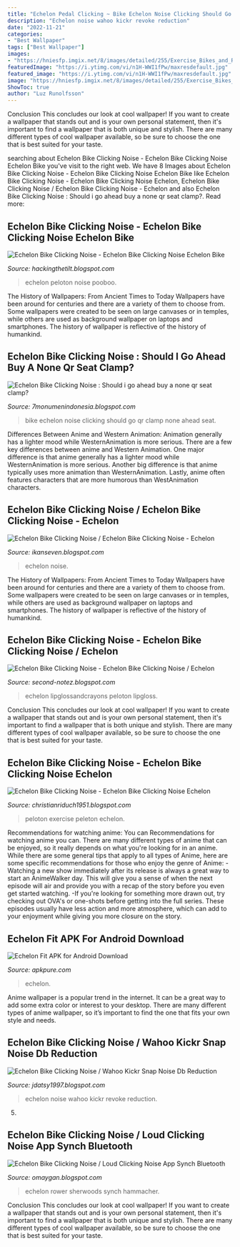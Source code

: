 ```yaml
---
title: "Echelon Pedal Clicking ~ Bike Echelon Noise Clicking Should Go Qr Clamp None Ahead Seat"
description: "Echelon noise wahoo kickr revoke reduction"
date: "2022-11-21"
categories:
- "Best Wallpaper"
tags: ["Best Wallpaper"]
images:
- "https://hniesfp.imgix.net/8/images/detailed/255/Exercise_Bikes_and_Rowers_Echelon_ECHROWER_3.jpg?fit=fill&amp;bg=0FFF&amp;w=1500&amp;h=1000&amp;auto=format,compress"
featuredImage: "https://i.ytimg.com/vi/n1H-WWI1fPw/maxresdefault.jpg"
featured_image: "https://i.ytimg.com/vi/n1H-WWI1fPw/maxresdefault.jpg"
image: "https://hniesfp.imgix.net/8/images/detailed/255/Exercise_Bikes_and_Rowers_Echelon_ECHROWER_3.jpg?fit=fill&amp;bg=0FFF&amp;w=1500&amp;h=1000&amp;auto=format,compress"
ShowToc: true
author: "Luz Runolfsson"
---
```



Conclusion
This concludes our look at cool wallpaper! If you want to create a wallpaper that stands out and is your own personal statement, then it's important to find a wallpaper that is both unique and stylish. There are many different types of cool wallpaper available, so be sure to choose the one that is best suited for your taste.

	

		
searching about Echelon Bike Clicking Noise - Echelon Bike Clicking Noise Echelon Bike you've visit to the right web. We have 8 Images about Echelon Bike Clicking Noise - Echelon Bike Clicking Noise Echelon Bike like Echelon Bike Clicking Noise - Echelon Bike Clicking Noise Echelon, Echelon Bike Clicking Noise / Echelon Bike Clicking Noise - Echelon and also Echelon Bike Clicking Noise : Should i go ahead buy a none qr seat clamp?. Read more:
		
    
## Echelon Bike Clicking Noise - Echelon Bike Clicking Noise Echelon Bike

<img loading=lazy src="https://i.ytimg.com/vi/mGli1yXVC7c/mqdefault.jpg" onerror="this.onerror=null;this.src='https://tse2.mm.bing.net/th?id=OIP.Zfy5n_nE7xP-iB25j1A_NwAAAA&amp;pid=15.1';" alt="Echelon Bike Clicking Noise - Echelon Bike Clicking Noise Echelon Bike">

_Source: hackingthetilt.blogspot.com_

>echelon peloton noise pooboo. 

	

The History of Wallpapers: From Ancient Times to Today
Wallpapers have been around for centuries and there are a variety of them to choose from. Some wallpapers were created to be seen on large canvases or in temples, while others are used as background wallpaper on laptops and smartphones. The history of wallpaper is reflective of the history of humankind.

    
## Echelon Bike Clicking Noise : Should I Go Ahead Buy A None Qr Seat Clamp?

<img loading=lazy src="https://pbs.twimg.com/media/EvjmCRZWQAAhBdI.jpg" onerror="this.onerror=null;this.src='https://tse2.mm.bing.net/th?id=OIP.YJuilQTUh86pCYcl5EluIwHaFj&amp;pid=15.1';" alt="Echelon Bike Clicking Noise : Should i go ahead buy a none qr seat clamp?">

_Source: 7monumenindonesia.blogspot.com_

>bike echelon noise clicking should go qr clamp none ahead seat. 

	

Differences Between Anime and Western Animation: Animation generally has a lighter mood while WesternAnimation is more serious.
There are a few key differences between anime and Western Animation. One major difference is that anime generally has a lighter mood while WesternAnimation is more serious. Another big difference is that anime typically uses more animation than WesternAnimation. Lastly, anime often features characters that are more humorous than WestAnimation characters.

    
## Echelon Bike Clicking Noise / Echelon Bike Clicking Noise - Echelon

<img loading=lazy src="https://i.ytimg.com/vi/n1H-WWI1fPw/maxresdefault.jpg" onerror="this.onerror=null;this.src='https://tse4.mm.bing.net/th?id=OIP.9iMLfY8nDHoeoC5qjEzAfwHaEK&amp;pid=15.1';" alt="Echelon Bike Clicking Noise / Echelon Bike Clicking Noise - Echelon">

_Source: ikanseven.blogspot.com_

>echelon noise. 

	

The History of Wallpapers: From Ancient Times to Today
Wallpapers have been around for centuries and there are a variety of them to choose from. Some wallpapers were created to be seen on large canvases or in temples, while others are used as background wallpaper on laptops and smartphones. The history of wallpaper is reflective of the history of humankind.

    
## Echelon Bike Clicking Noise - Echelon Bike Clicking Noise / Echelon

<img loading=lazy src="https://lipglossandcrayons.com/wp-content/uploads/2020/06/echelon-bike-review-7.jpg" onerror="this.onerror=null;this.src='https://tse2.mm.bing.net/th?id=OIP.spdEcKyggLINzG4k1EVhGQHaE8&amp;pid=15.1';" alt="Echelon Bike Clicking Noise - Echelon Bike Clicking Noise / Echelon">

_Source: second-notez.blogspot.com_

>echelon lipglossandcrayons peloton lipgloss. 

	

Conclusion
This concludes our look at cool wallpaper! If you want to create a wallpaper that stands out and is your own personal statement, then it's important to find a wallpaper that is both unique and stylish. There are many different types of cool wallpaper available, so be sure to choose the one that is best suited for your taste.

    
## Echelon Bike Clicking Noise - Echelon Bike Clicking Noise Echelon

<img loading=lazy src="https://blueprint-api-production.s3.amazonaws.com/uploads/card/image/1617973/05251b39-b273-45ae-8ac4-9069e4b09f8f.png" onerror="this.onerror=null;this.src='https://tse3.mm.bing.net/th?id=OIP.hBaZG6bdwha0eCtBC8Iw_QHaEK&amp;pid=15.1';" alt="Echelon Bike Clicking Noise - Echelon Bike Clicking Noise Echelon">

_Source: christianriduch1951.blogspot.com_

>peloton exercise peleton echelon. 

	

Recommendations for watching anime: You can
Recommendations for watching anime you can. There are many different types of anime that can be enjoyed, so it really depends on what you're looking for in an anime. While there are some general tips that apply to all types of Anime, here are some specific recommendations for those who enjoy the genre of Anime: 
-Watching a new show immediately after its release is always a great way to start an AnimeWalker day. This will give you a sense of when the next episode will air and provide you with a recap of the story before you even get started watching. 
-If you're looking for something more drawn out, try checking out OVA's or one-shots before getting into the full series. These episodes usually have less action and more atmosphere, which can add to your enjoyment while giving you more closure on the story.

    
## Echelon Fit APK For Android Download

<img loading=lazy src="https://image.winudf.com/v2/image1/Y29tLnZpYXRlay5maXRuYXRpb24uZWNoZWxvbl9hbmRyb2lkX3NjcmVlbl84XzE1NTQ0NjUzNjhfMDM5/screen-3.jpg?fakeurl=1&amp;type=.jpg" onerror="this.onerror=null;this.src='https://tse1.mm.bing.net/th?id=OIP.-oguD96mEWy-v0LngyQkiAHaL2&amp;pid=15.1';" alt="Echelon Fit APK for Android Download">

_Source: apkpure.com_

>echelon. 

	

Anime wallpaper is a popular trend in the internet. It can be a great way to add some extra color or interest to your desktop. There are many different types of anime wallpaper, so it’s important to find the one that fits your own style and needs.

    
## Echelon Bike Clicking Noise / Wahoo Kickr Snap Noise Db Reduction

<img loading=lazy src="https://i1.wp.com/www.texbiker.net/blog/wp-content/uploads/2017/07/7-12-2017-Strava-Ride-Summary.jpg?resize=648%2C872" onerror="this.onerror=null;this.src='https://tse3.mm.bing.net/th?id=OIP.RwI_f-C-mGrbLLV6Hb_7MQHaJ9&amp;pid=15.1';" alt="Echelon Bike Clicking Noise / Wahoo Kickr Snap Noise Db Reduction">

_Source: jdatsy1997.blogspot.com_

>echelon noise wahoo kickr revoke reduction. 

	

5.

    
## Echelon Bike Clicking Noise / Loud Clicking Noise App Synch Bluetooth

<img loading=lazy src="https://hniesfp.imgix.net/8/images/detailed/255/Exercise_Bikes_and_Rowers_Echelon_ECHROWER_3.jpg?fit=fill&amp;bg=0FFF&amp;w=1500&amp;h=1000&amp;auto=format,compress" onerror="this.onerror=null;this.src='https://tse1.mm.bing.net/th?id=OIP.x1Pa_pso-4PomyFLb1JHrgHaE8&amp;pid=15.1';" alt="Echelon Bike Clicking Noise / Loud Clicking Noise App Synch Bluetooth">

_Source: omaygan.blogspot.com_

>echelon rower sherwoods synch hammacher. 

	

Conclusion
This concludes our look at cool wallpaper! If you want to create a wallpaper that stands out and is your own personal statement, then it's important to find a wallpaper that is both unique and stylish. There are many different types of cool wallpaper available, so be sure to choose the one that is best suited for your taste.

